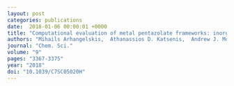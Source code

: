 ```yaml
---
layout: post
categories: publications
date:  2018-01-06 00:00:01 +0000
title: "Computational evaluation of metal pentazolate frameworks: inorganic analogues of azolate metal–organic frameworks"
authors: "Mihails Arhangelskis,  Athanassios D. Katsenis,  Andrew J. Morris  and  Tomislav Friščić"
journal: "Chem. Sci."
volume: "9"
pages: "3367-3375"
year: "2018"
doi: "10.1039/C7SC05020H"
---
```

